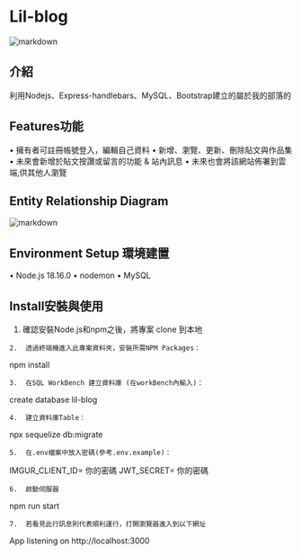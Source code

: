 # Lil-blog
![markdown](https://i.imgur.com/vH4D234.jpeg "Blog")
## 介紹
利用Nodejs、Express-handlebars、MySQL、Bootstrap建立的屬於我的部落的
## Features功能
•	擁有者可註冊帳號登入，編輯自己資料
•	新增、瀏覽、更新、刪除貼文與作品集
•	未來會新增於貼文按讚或留言的功能 & 站內訊息
•	未來也會將該網站佈署到雲端,供其他人瀏覽

## Entity Relationship Diagram
![markdown](https://i.imgur.com/UHTcpMJ.png)

## Environment Setup 環境建置
•	Node.js 18.16.0
•	nodemon
•	MySQL

## Install安裝與使用
1.	確認安裝Node.js和npm之後，將專案 clone 到本地
```
2.	透過終端機進入此專案資料夾，安裝所需NPM Packages：
```
npm install
```
3.	在SQL WorkBench 建立資料庫 (在workBench內輸入)：
```
create database lil-blog
```
4.	建立資料庫Table：
```
npx sequelize db:migrate
```
5.	在.env檔案中放入密碼(參考.env.example)：
```
IMGUR_CLIENT_ID= 你的密碼
JWT_SECRET= 你的密碼
```
6.	啟動伺服器
```
npm run start
```
7.	若看見此行訊息則代表順利運行，打開瀏覽器進入到以下網址
```
App listening on http://localhost:3000
```

